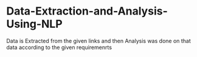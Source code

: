 # Data-Extraction-and-Analysis-Using-NLP
Data is Extracted from the given links and then Analysis was done on that data according to the given requiremenrts
